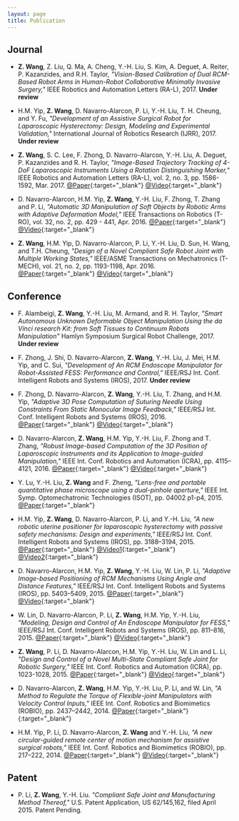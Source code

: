 ```yaml
---
layout: page
title: Publication
---
```


## Journal
* **Z. Wang**, Z. Liu, Q. Ma, A. Cheng, Y.-H. Liu, S. Kim, A. Deguet, A. Reiter, P. Kazanzides, and R.H. Taylor, *"Vision-Based Calibration of Dual RCM-Based Robot Arms in Human-Robot Collaborative Minimally Invasive Surgery,"* IEEE Robotics and Automation Letters (RA-L), 2017. **Under review**

* H.M. Yip, **Z. Wang**, D. Navarro-Alarcon, P. Li, Y.-H. Liu, T. H. Cheung, and Y. Fu, *"Development of an Assistive Surgical Robot for Laparoscopic Hysterectomy: Design, Modeling and Experimental Validation,"* International Journal of Robotics Research (IJRR), 2017. **Under review**

* **Z. Wang**, S. C. Lee, F. Zhong, D. Navarro-Alarcon, Y.-H. Liu, A. Deguet, P. Kazanzides and R. H. Taylor, *"Image-Based Trajectory Tracking of 4-DoF Laparoscopic Instruments Using a Rotation Distinguishing Marker,"* IEEE Robotics and Automation Letters (RA-L), vol. 2, no. 3, pp. 1586-1592, Mar. 2017. [@Paper]({{site.url}}/public/doc/ral_2016.pdf){:target="_blank"} [@Video](https://youtu.be/XdtcIpcR46k){:target="_blank"}

* D. Navarro-Alarcon, H.M. Yip, **Z. Wang**, Y.-H. Liu, F. Zhong, T. Zhang and P. Li, *"Automatic 3D Manipulation of Soft Objects by Robotic Arms with Adaptive Deformation Model,"* IEEE Transactions on Robotics (T-RO), vol. 32, no. 2, pp. 429 - 441, Apr. 2016. [@Paper]({{site.url}}/public/doc/tro_2016_david.pdf){:target="_blank"} [@Video](http://www.mae.cuhk.edu.hk/~dnavarro/videos/TRO_2015.mp4){:target="_blank"}

* **Z. Wang**, H.M. Yip, D. Navarro-Alarcon, P. Li, Y.-H. Liu, D. Sun, H. Wang, and T.H. Cheung, *"Design of a Novel Compliant Safe Robot Joint with Multiple Working States,"* IEEE/ASME Transactions on Mechatronics (T-MECH), vol. 21, no. 2, pp. 1193-1198, Apr. 2016. [@Paper]({{site.url}}/public/doc/tmech_2016.pdf){:target="_blank"} [@Video](https://youtu.be/s71-E0mb-iM){:target="_blank"}

## Conference
* F. Alambeigi, **Z. Wang**, Y.-H. Liu, M. Armand, and R. H. Taylor, *"Smart Autonomous Unknown Deformable Object Manipulation Using the da Vinci research Kit: from Soft Tissues to Continuum Robots Manipulation"* Hamlyn Symposium Surgical Robot Challenge, 2017. **Under review**

* F. Zhong, J. Shi, D. Navarro-Alarcon, **Z. Wang**, Y.-H. Liu, J. Mei, H.M. Yip, and C. Sui, *"Development of An RCM Endoscope Manipulator for Robot-Assisted FESS: Performance and Control,"* IEEE/RSJ Int. Conf. Intelligent Robots and Systems (IROS), 2017. **Under review**

* F. Zhong, D. Navarro-Alarcon, **Z. Wang**, Y.-H. Liu, T. Zhang, and H.M. Yip, *"Adaptive 3D Pose Computation of Suturing Needle Using Constraints From Static Monocular Image Feedback,"* IEEE/RSJ Int. Conf. Intelligent Robots and Systems (IROS), 2016. [@Paper]({{site.url}}/public/doc/iros_2016_billy.pdf){:target="_blank"} [@Video](https://youtu.be/gHr99u_tZpw){:target="_blank"}

* D. Navarro-Alarcon, **Z. Wang**, H.M. Yip, Y.-H. Liu, F. Zhong and T. Zhang, *"Robust Image-based Computation of the 3D Position of Laparoscopic Instruments and its Application to Image-guided Manipulation,"* IEEE Int. Conf. Robotics and Automation (ICRA), pp. 4115–4121, 2016. [@Paper]({{site.url}}/public/doc/icra_2016_david.pdf){:target="_blank"} [@Video](http://www.mae.cuhk.edu.hk/~dnavarro/videos/ICRA_2016.mp4){:target="_blank"}

* Y. Lu, Y.-H. Liu, **Z. Wang** and F. Zheng, *"Lens-free and portable quantitative phase microscope using a dual-pinhole aperture,"* IEEE Int. Symp. Optomechatronic Technologies (ISOT), pp. 04002 p1-p4, 2015. [@Paper]({{site.url}}/public/doc/isot_2015_yjlu.pdf){:target="_blank"}

* H.M. Yip, **Z. Wang**, D. Navarro-Alarcon, P. Li, and Y.-H. Liu, *"A new robotic uterine positioner for laparoscopic hysterectomy with passive safety mechanisms: Design and experiments,"* IEEE/RSJ Int. Conf. Intelligent Robots and Systems (IROS), pp. 3188–3194, 2015. [@Paper]({{site.url}}/public/doc/iros_2015_tiffany.pdf){:target="_blank"} [@Video1](http://www.mae.cuhk.edu.hk/~dnavarro/videos/uterus_manipulator_1.mp4){:target="_blank"} [@Video2](http://www.mae.cuhk.edu.hk/~dnavarro/videos/hysterectomy_exp_2016.mp4){:target="_blank"}

* D. Navarro-Alarcon, H.M. Yip, **Z. Wang**, Y.-H. Liu, W. Lin, P. Li, *"Adaptive Image-based Positioning of RCM Mechanisms Using Angle and Distance Features,"* IEEE/RSJ Int. Conf. Intelligent Robots and Systems (IROS), pp. 5403–5409, 2015. [@Paper]({{site.url}}/public/doc/iros_2015_david.pdf){:target="_blank"} [@Video](http://www.mae.cuhk.edu.hk/~dnavarro/videos/IROS_2015_A.mp4){:target="_blank"}

* W. Lin, D. Navarro-Alarcon, P. Li, **Z. Wang**, H.M. Yip, Y.-H. Liu, *"Modeling, Design and Control of An Endoscope Manipulator for FESS,"* IEEE/RSJ Int. Conf. Intelligent Robots and Systems (IROS), pp. 811–816, 2015. [@Paper]({{site.url}}/public/doc/iros_2015_wylin.pdf){:target="_blank"} [@Video](http://www.mae.cuhk.edu.hk/~dnavarro/videos/imu.mp4){:target="_blank"}

* **Z. Wang**, P. Li, D. Navarro-Alarcon, H.M. Yip, Y.-H. Liu, W. Lin and L. Li, *"Design and Control of a Novel Multi-State Compliant Safe Joint for Robotic Surgery,"* IEEE Int. Conf. Robotics and Automation (ICRA), pp. 1023-1028, 2015. [@Paper]({{site.url}}/public/doc/icra_2015.pdf){:target="_blank"} [@Video](https://youtu.be/s71-E0mb-iM){:target="_blank"}

* D. Navarro-Alarcon, **Z. Wang**, H.M. Yip, Y.-H. Liu, P. Li, and W. Lin, *"A Method to Regulate the Torque of Flexible-joint Manipulators with Velocity Control Inputs,"* IEEE Int. Conf. Robotics and Biomimetics (ROBIO), pp. 2437–2442, 2014. [@Paper]({{site.url}}/public/doc/robio_2014_david.pdf){:target="_blank"}{:target="_blank"}

* H.M. Yip, P. Li, D. Navarro-Alarcon, **Z. Wang** and Y.-H. Liu, *"A new circular-guided remote center of motion mechanism for assistive surgical robots,"* IEEE Int. Conf. Robotics and Biomimetics (ROBIO), pp. 217–222, 2014. [@Paper]({{site.url}}/public/doc/robio_2014_tiffany.pdf){:target="_blank"} [@Video](http://www.mae.cuhk.edu.hk/~dnavarro/videos/uterus_manipulator_1.mp4){:target="_blank"}

## Patent
* P. Li, **Z. Wang**, Y.-H. Liu. *"Compliant Safe Joint and Manufacturing Method Thereof,"* U.S. Patent Application, US 62/145,162, filed April 2015. Patent Pending.
